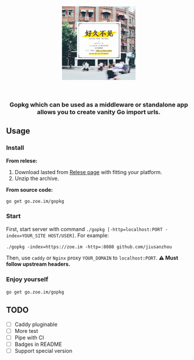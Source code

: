 <p align="center">
    <img src="./logos/gopkg.jpeg" alt="💜 楠" width="200" height="200"/>
</p>
<br />
<h3 align="center">
    Gopkg which can be used as a middleware or standalone app allows you to create vanity Go import urls.
</h3>

## Usage

### Install

**From relese:**
1. Download lasted from [Relese page](https://github.com/jiusanzhou/gopkg/releases) with fitting your platform.
2. Unzip the archive.

**From source code:**
```bash
go get go.zoe.im/gopkg
```

### Start

First, start server with command `./gopkg [-http=localhost:PORT -index=YOUR_SITE HOST/USER]`.
For example:
```
./gopkg -index=https://zoe.im -http=:8080 github.com/jiusanzhou
```
Then, use `caddy` or `Nginx` proxy `YOUR_DOMAIN` to `localhost:PORT`.
**:warning: Must follow upstream headers.**

### Enjoy yourself

```
go get go.zoe.im/gopkg
```

## TODO

- [ ] Caddy pluginable
- [ ] More test
- [ ] Pipe with CI
- [ ] Badges in README
- [ ] Support special version

